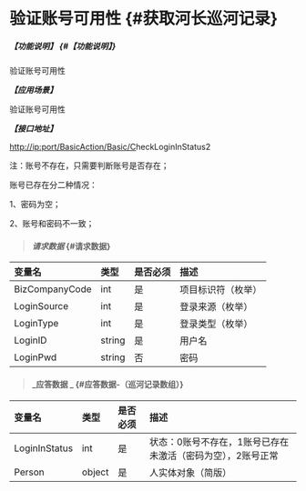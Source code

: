 # 验证账号可用性 {#获取河长巡河记录}

##### _【功能说明】_ {#【功能说明】}

验证账号可用性

_**【应用场景】**_

验证账号可用性

_**【接口地址】**_

[http://ip:port/BasicAction/](http://ip:port/HMQuery/PatrolRiver/GetPatrolRivers)[Basic](http://ip:port/HMQuery/PatrolRiver/GetPatrolRivers)[/C](http://ip:port/HMQuery/PatrolRiver/GetPatrolRivers)heckLoginInStatus2

注：账号不存在，只需要判断账号是否存在；

账号已存在分二种情况：

1、密码为空；

2、账号和密码不一致；

> #### _请求数据_ {#请求数据}

| 变量名 | 类型 | 是否必须 | 描述 |
| :--- | :--- | :--- | :--- |
| BizCompanyCode | int | 是 | 项目标识符（枚举） |
| LoginSource | int | 是 | 登录来源（枚举） |
| LoginType | int | 是 | 登录类型（枚举） |
| LoginID | string | 是 | 用户名 |
| LoginPwd | string | 否 | 密码 |

> #### _应答数据 _ {#应答数据-（巡河记录数组）}

| 变量名 | 类型 | 是否必须 | 描述 |
| :--- | :--- | :--- | :--- |
| LoginInStatus | int | 是 | 状态：0账号不存在，1账号已存在未激活（密码为空），2账号正常 |
| Person | object | 是 | 人实体对象（简版） |



